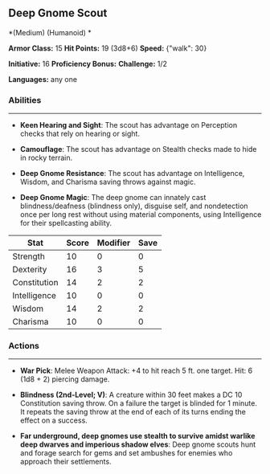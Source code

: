 ## Deep Gnome Scout
*(Medium) (Humanoid) *

**Armor Class:** 15
**Hit Points:** 19 (3d8+6)
**Speed:** {"walk": 30}

**Initiative:** 16
**Proficiency Bonus:**
**Challenge:** 1/2

**Languages:** any one

### Abilities
 --- 
- **Keen Hearing and Sight**: The scout has advantage on Perception checks that rely on hearing or sight.

- **Camouflage**: The scout has advantage on Stealth checks made to hide in rocky terrain.

- **Deep Gnome Resistance**: The scout has advantage on Intelligence, Wisdom, and Charisma saving throws against magic.

- **Deep Gnome Magic**: The deep gnome can innately cast blindness/deafness (blindness only), disguise self, and nondetection once per long rest without using material components, using Intelligence for their spellcasting ability.



| Stat | Score | Modifier | Save |
| ---- | ---- | ---- | ---- |
| Strength | 10 | 0 | 0 |
| Dexterity | 16 | 3 | 5 |
| Constitution | 14 | 2 | 2 |
| Intelligence | 10 | 0 | 0 |
| Wisdom | 14 | 2 | 2 |
| Charisma | 10 | 0 | 0 |

### Actions
 --- 
- **War Pick**: Melee Weapon Attack: +4 to hit  reach 5 ft.  one target. Hit: 6 (1d8 + 2) piercing damage.

- **Blindness (2nd-Level; V)**: A creature within 30 feet makes a DC 10 Constitution saving throw. On a failure  the target is blinded for 1 minute. It repeats the saving throw at the end of each of its turns  ending the effect on a success.

- **Far underground, deep gnomes use stealth to survive amidst warlike deep dwarves and imperious shadow elves**: Deep gnome scouts hunt and forage  search for gems  and set ambushes for enemies who approach their settlements.

